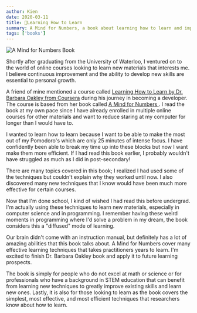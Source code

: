 ```yaml
---
author: Kien
date: 2020-03-11
title: 📝Learning How to Learn
summary: A Mind for Numbers, a book about learning how to learn and improving your ability to retain new concepts in any subject.
tags: ['books']
---
```


<div className="flex justify-center">
    <img
        alt="A Mind for Numbers Book"
        src="https://i.gr-assets.com/images/S/compressed.photo.goodreads.com/books/1575009552l/18693655._SY475_.jpg"
    />
</div>

Shortly after graduating from the University of Waterloo, I ventured on to the world of online courses looking to learn new materials that interests me. I believe continuous improvement and the ability to develop new skills are essential to personal growth.

A friend of mine mentioned a course called <a href="https://www.coursera.org/learn/learning-how-to-learn" target="_blank">Learning How to Learn by Dr. Barbara Oakley from Coursera</a> during his journey in becoming a developer. The course is based from her book called <a href="https://www.goodreads.com/book/show/18693655-a-mind-for-numbers" target="_blank">A Mind for Numbers </a>. I read the book at my own pace since I have already enrolled in multiple online courses for other materials and want to reduce staring at my computer for longer than I would have to.

I wanted to learn how to learn because I want to be able to make the most out of my Pomodoro's which are only 25 minutes of intense focus. I have confidently been able to break my time up into these blocks but now I want make them more efficient. If I had read this book earlier, I probably wouldn't have struggled as much as I did in post-secondary!

There are many topics covered in this book; I realized I had used some of the techniques but couldn't explain why they worked until now. I also discovered many new techniques that I know would have been much more effective for certain courses.

Now that I'm done school, I kind of wished I had read this before undergrad. I'm actually using these techniques to learn new materials, especially in computer science and in programming. I remember having these weird moments in programming where I'd solve a problem in my dream, the book considers this a "diffused" mode of learning.

Our brain didn't come with an instruction manual, but definitely has a lot of amazing abilities that this book talks about. A Mind for Numbers cover many effective learning techniques that takes practitioners years to learn. I'm excited to finish Dr. Barbara Oakley book and apply it to future learning prospects.

The book is simply for people who do not excel at math or science or for professionals who have a background in STEM education that can benefit from learning new techniques to greatly improve existing skills and learn new ones. Lastly, it is also for those looking to learn as the book covers the simplest, most effective, and most efficient techniques that researchers know about how to learn.
